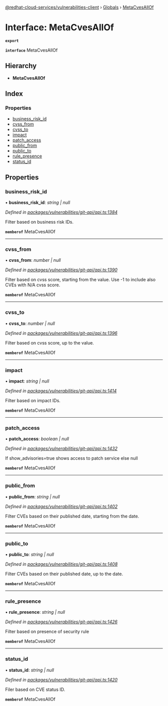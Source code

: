 [@redhat-cloud-services/vulnerabilities-client](../README.md) › [Globals](../globals.md) › [MetaCvesAllOf](metacvesallof.md)

# Interface: MetaCvesAllOf

**`export`** 

**`interface`** MetaCvesAllOf

## Hierarchy

* **MetaCvesAllOf**

## Index

### Properties

* [business_risk_id](metacvesallof.md#business_risk_id)
* [cvss_from](metacvesallof.md#cvss_from)
* [cvss_to](metacvesallof.md#cvss_to)
* [impact](metacvesallof.md#impact)
* [patch_access](metacvesallof.md#patch_access)
* [public_from](metacvesallof.md#public_from)
* [public_to](metacvesallof.md#public_to)
* [rule_presence](metacvesallof.md#rule_presence)
* [status_id](metacvesallof.md#status_id)

## Properties

###  business_risk_id

• **business_risk_id**: *string | null*

*Defined in [packages/vulnerabilities/git-api/api.ts:1384](https://github.com/RedHatInsights/javascript-clients/blob/master/packages/vulnerabilities/git-api/api.ts#L1384)*

Filter based on business risk IDs.

**`memberof`** MetaCvesAllOf

___

###  cvss_from

• **cvss_from**: *number | null*

*Defined in [packages/vulnerabilities/git-api/api.ts:1390](https://github.com/RedHatInsights/javascript-clients/blob/master/packages/vulnerabilities/git-api/api.ts#L1390)*

Filter based on cvss score, starting from the value. Use -1 to include also CVEs with N/A cvss score.

**`memberof`** MetaCvesAllOf

___

###  cvss_to

• **cvss_to**: *number | null*

*Defined in [packages/vulnerabilities/git-api/api.ts:1396](https://github.com/RedHatInsights/javascript-clients/blob/master/packages/vulnerabilities/git-api/api.ts#L1396)*

Filter based on cvss score, up to the value.

**`memberof`** MetaCvesAllOf

___

###  impact

• **impact**: *string | null*

*Defined in [packages/vulnerabilities/git-api/api.ts:1414](https://github.com/RedHatInsights/javascript-clients/blob/master/packages/vulnerabilities/git-api/api.ts#L1414)*

Filter based on impact IDs.

**`memberof`** MetaCvesAllOf

___

###  patch_access

• **patch_access**: *boolean | null*

*Defined in [packages/vulnerabilities/git-api/api.ts:1432](https://github.com/RedHatInsights/javascript-clients/blob/master/packages/vulnerabilities/git-api/api.ts#L1432)*

If show_advisories=true shows access to patch service else null

**`memberof`** MetaCvesAllOf

___

###  public_from

• **public_from**: *string | null*

*Defined in [packages/vulnerabilities/git-api/api.ts:1402](https://github.com/RedHatInsights/javascript-clients/blob/master/packages/vulnerabilities/git-api/api.ts#L1402)*

Filter CVEs based on their published date, starting from the date.

**`memberof`** MetaCvesAllOf

___

###  public_to

• **public_to**: *string | null*

*Defined in [packages/vulnerabilities/git-api/api.ts:1408](https://github.com/RedHatInsights/javascript-clients/blob/master/packages/vulnerabilities/git-api/api.ts#L1408)*

Filter CVEs based on their published date, up to the date.

**`memberof`** MetaCvesAllOf

___

###  rule_presence

• **rule_presence**: *string | null*

*Defined in [packages/vulnerabilities/git-api/api.ts:1426](https://github.com/RedHatInsights/javascript-clients/blob/master/packages/vulnerabilities/git-api/api.ts#L1426)*

Filter based on presence of security rule

**`memberof`** MetaCvesAllOf

___

###  status_id

• **status_id**: *string | null*

*Defined in [packages/vulnerabilities/git-api/api.ts:1420](https://github.com/RedHatInsights/javascript-clients/blob/master/packages/vulnerabilities/git-api/api.ts#L1420)*

Filer based on CVE status ID.

**`memberof`** MetaCvesAllOf
